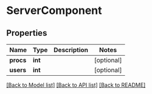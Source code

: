 # ServerComponent

## Properties
Name | Type | Description | Notes
------------ | ------------- | ------------- | -------------
**procs** | **int** |  | [optional] 
**users** | **int** |  | [optional] 

[[Back to Model list]](../README.md#documentation-for-models) [[Back to API list]](../README.md#documentation-for-api-endpoints) [[Back to README]](../README.md)


